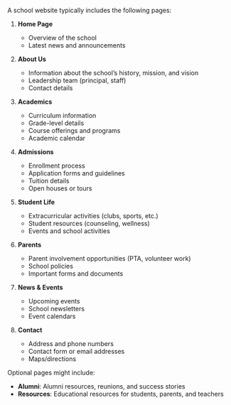 A school website typically includes the following pages:

1. **Home Page**  
   - Overview of the school
   - Latest news and announcements

2. **About Us**  
   - Information about the school’s history, mission, and vision
   - Leadership team (principal, staff)
   - Contact details

3. **Academics**  
   - Curriculum information
   - Grade-level details
   - Course offerings and programs
   - Academic calendar

4. **Admissions**  
   - Enrollment process
   - Application forms and guidelines
   - Tuition details
   - Open houses or tours

5. **Student Life**  
   - Extracurricular activities (clubs, sports, etc.)
   - Student resources (counseling, wellness)
   - Events and school activities

6. **Parents**  
   - Parent involvement opportunities (PTA, volunteer work)
   - School policies
   - Important forms and documents

7. **News & Events**  
   - Upcoming events
   - School newsletters
   - Event calendars

8. **Contact**  
   - Address and phone numbers
   - Contact form or email addresses
   - Maps/directions

Optional pages might include:

- **Alumni**: Alumni resources, reunions, and success stories
- **Resources**: Educational resources for students, parents, and teachers

